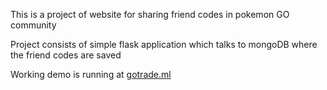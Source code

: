 This is a project of website for sharing friend codes in pokemon GO community

Project consists of simple flask application
which talks to mongoDB where the friend codes are saved

Working demo is running at [gotrade.ml](http://gotrade.ml)
